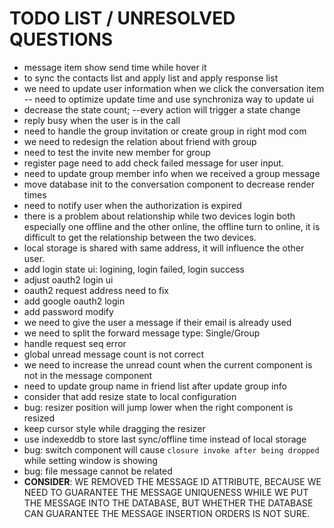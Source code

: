 # TODO LIST / UNRESOLVED QUESTIONS

- message item show send time while hover it
- to sync the contacts list and apply list and apply response list
- we need to update user information when we click the conversation item -- need to optimize update time and use synchroniza way to update ui
- decrease the state count; --every action will trigger a state change
- reply busy when the user is in the call
- need to handle the group invitation or create group in right mod com
- we need to redesign the relation about friend with group
- need to test the invite new member for group
- register page need to add check failed message for user input.
- need to update group member info when we received a group message
- move database init to the conversation component to decrease render times
- need to notify user when the authorization is expired
- there is a problem about relationship while two devices login both especially one offline and the other online, the offline turn to online, it is difficult to get the relationship between the two devices.
- local storage is shared with same address, it will influence the other user.
- add login state ui: logining, login failed, login success
- adjust oauth2 login ui
- oauth2 request address need to fix
- add google oauth2 login
- add password modify
- we need to give the user a message if their email is already used
- we need to split the forward message type: Single/Group
- handle request seq error
- global unread message count is not correct
- we need to increase the unread count when the current component is not in the message component
- need to update group name in friend list after update group info
- consider that add resize state to local configuration
- bug: resizer position will jump lower when the right component is resized
- keep cursor style while dragging the resizer
- use indexeddb to store last sync/offline time instead of local storage
- bug: switch component will cause `closure invoke after being dropped` while setting window is showing
- bug: file message cannot be related
- **CONSIDER**: WE REMOVED THE MESSAGE ID ATTRIBUTE, BECAUSE WE NEED TO GUARANTEE THE MESSAGE UNIQUENESS WHILE WE PUT THE MESSAGE INTO THE DATABASE, BUT WHETHER THE DATABASE CAN GUARANTEE THE MESSAGE INSERTION ORDERS IS NOT SURE.
